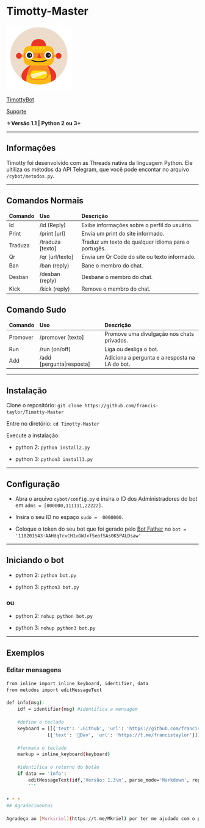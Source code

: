 # Timotty-Master

![Timotty](images.png)

[TimottyBot](https://t.me/TimottyBot)

[Suporte](https://t.me/RoboTaylor)

⚜️**Versão 1.1 | Python 2 ou 3+**

* * *
## Informações
Timotty foi desenvolvido com as Threads nativa da linguagem Python.
Ele ultiliza os métodos da API Telegram, que você pode encontar no arquivo `/cybot/metodos.py`.

* * *
Comandos Normais
------------
<table>
  <thead>
    <tr>
      <td><strong>Comando</strong></td>
      <td><strong>Uso</strong></td>
      <td><strong>Descrição</strong></td>
    </tr>
  </thead>
  <tbody>
    <tr>
      <td>Id</td>
      <td>/id (Reply)</td>
      <td>Exibe informações sobre o perfil do usuário.</td>
    </tr>
    <tr>
      <td>Print</td>
      <td>/print [url]</td>
      <td>Envia um print do site informado.</td>
    </tr>
    <tr>
      <td>Traduza</td>
      <td>/traduza [texto]</td>
      <td>Traduz um texto de qualquer idioma para o portugês.</td>
    </tr>
    <tr>
     <td>Qr</td>
     <td>/qr [url/texto]</td>
     <td>Envia um Qr Code do site ou texto informado.</td>
   </tr>
    <tr>
      <td>Ban</td>
   <td>/ban (reply)</td>
      <td>Bane o membro do chat.</td>
    </tr>
    <tr>
      <td>Desban</td>
      <td>/desban (reply)</td>
     <td>Desbane o membro do chat.</td>
    </tr>
    <tr>
      <td>Kick</td>
      <td>/kick (reply)</td>
      <td>Remove o membro do chat.</td>
    </tr>
  </tbody>
</table>

Comando Sudo
------------
<table>
  <thead>
    <tr>
      <td><strong>Comando</strong></td>
      <td><strong>Uso</strong></td>
      <td><strong>Descrição</strong></td>
    </tr>
  </thead>
  <tbody>
    <tr>
      <td>Promover</td>
      <td>/promover [texto]</td>
      <td>Promove uma divulgação nos chats privados.</td>
    </tr>
    <tr>
      <td>Run</td>
      <td>/run (on/off)</td>
      <td>Liga ou desliga o bot.</td>
    </tr>
    <tr>
      <td>Add</td>
      <td>/add [pergunta|resposta]</td>
      <td>Adiciona a pergunta e a resposta na I.A do bot.</td>
    </tr>
  </tbody>
</table>

* * *
## Instalação

Clone o repositório:
`git clone https://github.com/francis-taylor/Timotty-Master`

Entre no diretório:
`cd Timotty-Master`

Execute a instalação:

* python 2: `python install2.py`

* python 3: `python3 install3.py`

* * *
## Configuração
* Abra o arquivo `cybot/config.py` e insira o ID dos Administradores do bot em `adms = [000000,111111,22222]`.

* Insira o seu ID no espaço `sudo =  0000000`.

* Coloque o token do seu bot que foi gerado pelo [Bot Father](https://t.me/BotFather) no `bot = '110201543:AAHdqTcvCH1vGWJxfSeofSAs0K5PALDsaw'`

* * *
## Iniciando o bot

* python 2: `python bot.py`

* python 3: `python3 bot.py`

### ou

* python 2: `nohup python bot.py`

* python 3: `nohup python3 bot.py`

* * *
## Exemplos

### Editar mensagens

```bash
from inline import inline_keyboard, identifier, data
from metodos import editMessageText

def info(msg):
    idf = identifier(msg) #identifica a mensagem
    
    #define o teclado
    keyboard = [[{'text': '☕️Github', 'url': 'https://github.com/francis-taylor/Timotty-Master'}] + 
               [{'text': '👤Dev', 'url': 'https://t.me/francistaylor'}]]
    
    #formata o teclado
    markup = inline_keyboard(keyboard)
    
    #identifica o retorno do botão
    if data == 'info':
        editMessageText(idf,'Versão: 1.3\n', parse_mode='Markdown', reply_markup=markup) #edita a mensagem 
        ```
        
* * *
## Agradecimentos

Agradeço ao [Murkiriel](https://t.me/Mkriel) por ter me ajudado com o projeto.
